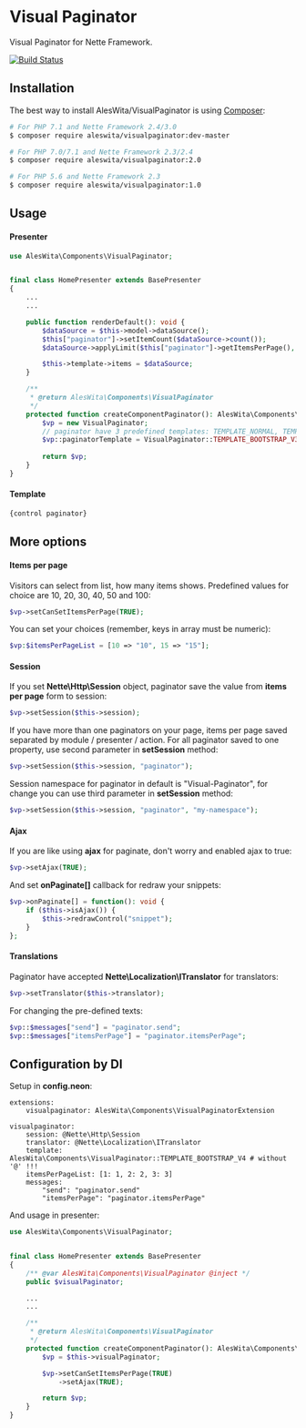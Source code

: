 # Visual Paginator
Visual Paginator for Nette Framework.

[![Build Status](https://travis-ci.org/aleswita/VisualPaginator.svg?branch=master)](https://travis-ci.org/aleswita/VisualPaginator)


## Installation
The best way to install AlesWita/VisualPaginator is using [Composer](http://getcomposer.org/):
```sh
# For PHP 7.1 and Nette Framework 2.4/3.0
$ composer require aleswita/visualpaginator:dev-master

# For PHP 7.0/7.1 and Nette Framework 2.3/2.4
$ composer require aleswita/visualpaginator:2.0

# For PHP 5.6 and Nette Framework 2.3
$ composer require aleswita/visualpaginator:1.0
```


## Usage

#### Presenter
```php
use AlesWita\Components\VisualPaginator;


final class HomePresenter extends BasePresenter
{
	...
	...

	public function renderDefault(): void {
		$dataSource = $this->model->dataSource();
		$this["paginator"]->setItemCount($dataSource->count());
		$dataSource->applyLimit($this["paginator"]->getItemsPerPage(), $this["paginator"]->getOffset());

		$this->template->items = $dataSource;
	}

	/**
	 * @return AlesWita\Components\VisualPaginator
	 */
	protected function createComponentPaginator(): AlesWita\Components\VisualPaginator {
		$vp = new VisualPaginator;
		// paginator have 3 predefined templates: TEMPLATE_NORMAL, TEMPLATE_BOOTSTRAP_V3 and TEMPLATE_BOOTSTRAP_V4	
		$vp::paginatorTemplate = VisualPaginator::TEMPLATE_BOOTSTRAP_V3;
		
		return $vp;
	}
}
```

#### Template
```html
{control paginator}
```


## More options

#### Items per page
Visitors can select from list, how many items shows. Predefined values for choice are 10, 20, 30, 40, 50 and 100:
```php
$vp->setCanSetItemsPerPage(TRUE);
```
You can set your choices (remember, keys in array must be numeric):
```php
$vp:$itemsPerPageList = [10 => "10", 15 => "15"];
```

#### Session
If you set **Nette\Http\Session** object, paginator save the value from **items per page** form to session:
```php
$vp->setSession($this->session);
```
If you have more than one paginators on your page, items per page saved separated by module / presenter / action. For all paginator saved to one property, use second parameter in **setSession** method:
```php
$vp->setSession($this->session, "paginator");
```
Session namespace for paginator in default is "Visual-Paginator", for change you can use third parameter in **setSession** method:
```php
$vp->setSession($this->session, "paginator", "my-namespace");
```

#### Ajax
If you are like using **ajax** for paginate, don't worry and enabled ajax to true:
```php
$vp->setAjax(TRUE);
```
And set **onPaginate[]** callback for redraw your snippets:
```php
$vp->onPaginate[] = function(): void {
	if ($this->isAjax()) {
		$this->redrawControl("snippet");
	}
};
```

#### Translations
Paginator have accepted **Nette\Localization\ITranslator** for translators:
```php
$vp->setTranslator($this->translator);
```
For changing the pre-defined texts:
```php
$vp::$messages["send"] = "paginator.send";
$vp::$messages["itemsPerPage"] = "paginator.itemsPerPage";
```

## Configuration by DI
Setup in **config.neon**:
```neon
extensions:
	visualpaginator: AlesWita\Components\VisualPaginatorExtension
	
visualpaginator:
	session: @Nette\Http\Session
	translator: @Nette\Localization\ITranslator
	template: AlesWita\Components\VisualPaginator::TEMPLATE_BOOTSTRAP_V4 # without '@' !!!
	itemsPerPageList: [1: 1, 2: 2, 3: 3]
	messages:
		"send": "paginator.send"
		"itemsPerPage": "paginator.itemsPerPage"
```
And usage in presenter:
```php
use AlesWita\Components\VisualPaginator;


final class HomePresenter extends BasePresenter
{
	/** @var AlesWita\Components\VisualPaginator @inject */
	public $visualPaginator;

	...
	...

	/**
	 * @return AlesWita\Components\VisualPaginator
	 */
	protected function createComponentPaginator(): AlesWita\Components\VisualPaginator {
		$vp = $this->visualPaginator;

		$vp->setCanSetItemsPerPage(TRUE)
			->setAjax(TRUE);

		return $vp;
	}
}
```
